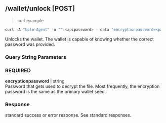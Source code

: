 ## /wallet/unlock [POST]
> curl example

```go
curl -A "Uplo-Agent" -u "":<apipassword> --data "encryptionpassword=<password>" "localhost:8480/wallet/unlock"
```

Unlocks the wallet. The wallet is capable of knowing whether the correct
password was provided.

### Query String Parameters
### REQUIRED
**encryptionpassword** | string  
Password that gets used to decrypt the file. Most frequently, the encryption
password is the same as the primary wallet seed.

### Response

standard success or error response. See standard responses.